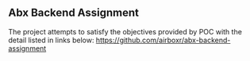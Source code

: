 ## Abx Backend Assignment

The project attempts to satisfy the objectives provided by POC with the detail listed in links below:
https://github.com/airboxr/abx-backend-assignment

 